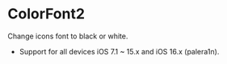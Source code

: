 # ColorFont2

Change icons font to black or white.

- Support for all devices iOS 7.1 ~ 15.x and iOS 16.x (palera1n).
